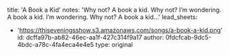 title: 'A Book a Kid'
notes: 'Why not? A book a kid. Why not? I’m wondering. A book a kid. I’m wondering. Why not? A book a kid...'
lead_sheets:
  - 'https://thiseveningsshow.s3.amazonaws.com/songs/a-book-a-kid.png'
id: dcffa97b-ab82-46ec-aa1f-427c314f9a17
author: 0fdcfcab-9dc5-4bdc-a78c-4fa4eca4e4e5
type: original
